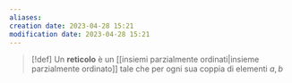 ```yaml
---
aliases: 
creation date: 2023-04-28 15:21
modification date: 2023-04-28 15:21
---
```


>[!def]
>Un **reticolo** è un [[insiemi parzialmente ordinati|insieme parzialmente ordinato]] tale che per ogni sua coppia di elementi $a,b$



